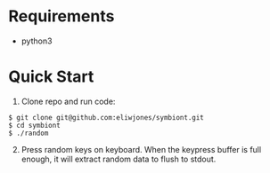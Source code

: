 Requirements
============

* python3

Quick Start
===========

1. Clone repo and run code:
```
$ git clone git@github.com:eliwjones/symbiont.git
$ cd symbiont
$ ./random
```

2. Press random keys on keyboard.  When the keypress buffer is full enough, it will extract random data to flush to stdout.
